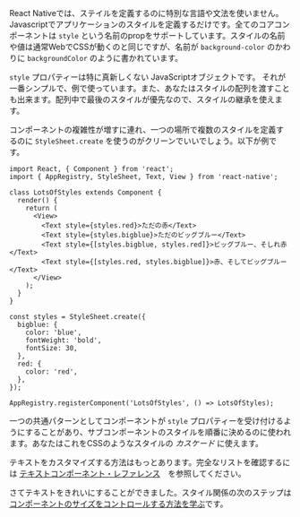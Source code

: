 React Nativeでは、ステイルを定義するのに特別な言語や文法を使いません。 Javascriptでアプリケーションのスタイルを定義するだけです。全てのコアコンポーネントは `style` という名前のpropをサポートしています。スタイルの名前や値は通常WebでCSSが動くのと同じですが、名前が `background-color` のかわりに `backgroundColor` のように書かれています。

`style` プロパティーは特に真新しくない JavaScriptオブジェクトです。 それが一番シンプルで、例で使っています。また、あなたはスタイルの配列を渡すことも出来ます。配列中で最後のスタイルが優先なので、スタイルの継承を使えます。

コンポーネントの複雑性が増すに連れ、一つの場所で複数のスタイルを定義するのに `StyleSheet.create` を使うのがクリーンでいいでしょう。以下が例です。

```ReactNativeWebPlayer
import React, { Component } from 'react';
import { AppRegistry, StyleSheet, Text, View } from 'react-native';

class LotsOfStyles extends Component {
  render() {
    return (
      <View>
        <Text style={styles.red}>ただの赤</Text>
        <Text style={styles.bigblue}>ただのビッグブルー</Text>
        <Text style={[styles.bigblue, styles.red]}>ビッグブルー、そしれ赤</Text>
        <Text style={[styles.red, styles.bigblue]}>赤、そしてビッグブルー</Text>
      </View>
    );
  }
}

const styles = StyleSheet.create({
  bigblue: {
    color: 'blue',
    fontWeight: 'bold',
    fontSize: 30,
  },
  red: {
    color: 'red',
  },
});

AppRegistry.registerComponent('LotsOfStyles', () => LotsOfStyles);
```

一つの共通パターンとしてコンポーネントが `style` プロパティーを受け付けるようにすることがあり、サブコンポーネントのスタイルを順番に決めるのに使われます。あなたはこれをCSSのようなスタイルの *カスケード* に使えます。

テキストをカスタマイズする方法はもっとあります。完全なリストを確認するには [テキストコンポーネント・レファレンス](../text.md)　を参照してください。

さてテキストをきれいにすることができました。スタイル関係の次のステップは [コンポーネントのサイズをコントロールする方法を学ぶ](height-and-width.md)です。
